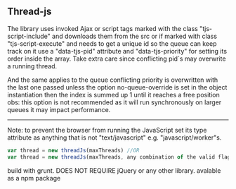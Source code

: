 Thread-js
----------
The library uses invoked Ajax or script tags marked with the class "tjs-script-include" and downloads them from the src or if marked with class "tjs-script-execute" and needs to get a unique id so the queue can keep track on it use a "data-tjs-pid" attribute and "data-tjs-priority" for setting its order inside the array. Take extra care since conflicting pid`s may overwrite a running thread.

And the same applies to the queue conflicting priority is overwritten with the last one passed unless the option no-queue-override is set in the object instantiation then the index is summed up 1 until it reaches a free position obs: this option is not recommended as it will run synchronously on larger queues it may impact performance.

---------

Note: to prevent the browser from running the JavaScript set its type attribute as anything that is not "text/javascript" e.g. "javascript/worker"s.

```javascript
var thread = new threadJs(maxThreads) //OR
var thread = new threadJs(maxThreads, any combination of the valid flags);
```
build with grunt.
DOES NOT REQUIRE jQuery or any other library.
avalable as a npm package
